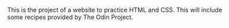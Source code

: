 This is the project of a website to practice HTML and CSS.
This will include some recipes provided by The Odin Project.